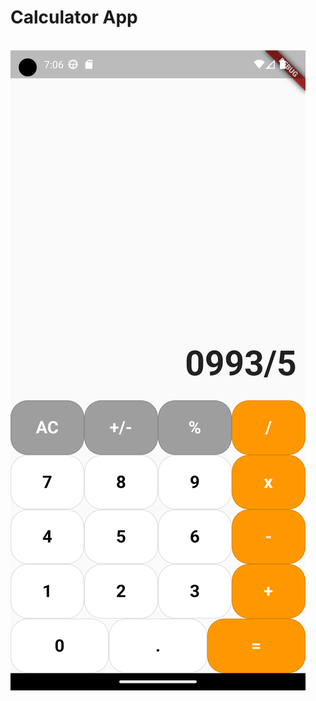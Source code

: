 # Calculator App
<img width=400>![Screenshot (119)](https://github.com/Underemployed/myApp/blob/main/myapp/assets/Screenshot_1682123803.png?raw=true)</img>
